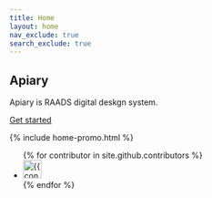 ```yaml
---
title: Home
layout: home
nav_exclude: true
search_exclude: true
---
```


## Apiary 

Apiary is RAADS digital deskgn system.

[Get started]({{site.baseurl}}foundations/introduction)



{% include home-promo.html %}

<ul class="list-style-none">
{% for contributor in site.github.contributors %}
  <li class="d-inline-block mr-1">
     <a href="{{ contributor.html_url }}"><img src="{{ contributor.avatar_url }}" width="32" height="32" alt="{{ contributor.login }}"></a>
  </li>
{% endfor %}
</ul>
